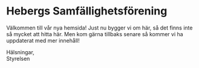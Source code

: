 # Hebergs Samfällighetsförening

Välkommen till vår nya hemsida!
Just nu bygger vi om här, så det finns inte så mycket att hitta här.
Men kom gärna tillbaks senare så kommer vi ha uppdaterat med mer innehåll!

Hälsningar,<br>
Styrelsen
